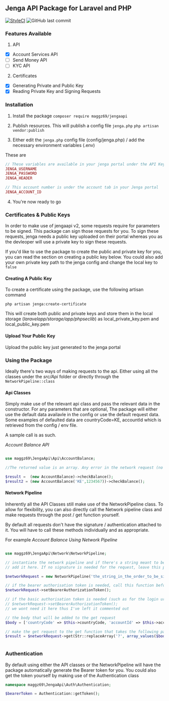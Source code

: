 ## Jenga API Package for Laravel and PHP

[![StyleCI](https://github.styleci.io/repos/341956563/shield?branch=master)](https://github.styleci.io/repos/341956563?branch=master)
![GitHub last commit](https://img.shields.io/github/last-commit/maggz69/jengaapi?style=flat-square)

### Features Available

1. API
- [X] Account Services API
- [ ] Send Money API
- [ ] KYC API
2. Certificates
- [X] Generating Private and Public Key
- [X] Reading Private Key and Signing Requests
 
 ### Installation
 
 1. Install the package
 `composer require maggz69/jengaapi`
 
 2. Publish resources. This will publish a config file  `jenga.php`
 `php artisan vendor:publish`
 
 3. Either edit the `jenga.php` config file (config/jenga.php) / add the necessary environment variables (.env)
 
 These are 
 ```php
 // These variables are available in your jenga portal under the API Keys tab
 JENGA_USERNAME
 JENGA_PASSWORD
 JENGA_HEADER
 
 // This account number is under the account tab in your Jenga portal
 JENGA_ACCOUNT_ID
 ```
 
 4. You're now ready to go

### Certificates & Public Keys

In order to make use of jengaapi v2, some requests require for parameters to be signed. This package can sign those requests for you. 
To sign these requests, jenga needs a public key uploaded on their portal whereas you as the devleoper will use a private key to sign these requests.

If you'd like to use the package to create the public and private key for you, you can read the section on creating a public key below. You could also add your own private key 
path to the jenga config and change the local key to `false`

#### Creating A Public Key
 
 To create a certificate using the package, use the following artisan command
 
 `php artisan jenga:create-certificate`
 
 This will create both public and private keys and store them in the local storage (_laravelapp/storage/app/phpseclib_) as local_private_key.pem and local_public_key.pem

#### Upload Your Public Key

Upload the public key just generated to the jenga portal 

### Using the Package

Ideally there's two ways of making requests to the api. Either using all the classes under the _src/Api_ folder or directly through the `NetworkPipeline::class`

#### Api Classes

Simply make use of the relevant api class and pass the relevant data in the constructor. For any parameters that are optional, 
The package will either use the default data availavle in the config or use the default request data. Some examples of defaulted data are countryCode=KE, accountId 
which is retrieved from the config / env file.

A sample call is as such.

_Account Balance API_
```php

use maggz69\JengaApi\Api\AccountBalance;

//The returned value is an array. Any error in the network request (no internet, invalid authentication credentials e.t.c) will throw an appropriate exception

$result =  (new AccountBalance)->checkBalance();
$result2 = (new AccountBalance('KE',1234567))->checkBalance();

```

#### Network Pipeline

Inherently all the API Classes still make use of the NetworkPipeline class. To allow for flexibility, you can also directly call the Network pipeline class 
and make requests through the post / get function yourself. 

By default all requests don't have the signature / authentication attached to it. You will have to call these methods individually and as appropriate. 

For example 
_Account Balance Using Network Pipeline_

```php

use maggz69\JengaApi\Network\NetworkPipeline;

// instantiate the network pipeline and if there's a string meant to be added as a signature,
// add it here. If no signature is needed for the request, leave this parameter empty / null

$networkRequest = new NetworkPipeline('the_string_in_the_order_to_be_signed');

// if the bearer authorisation token is needed, call this function before the request
$networkRequest->setBearerAuthorizationToken();

// if the basic authorisation token is needed (such as for the login url), call this function instead
// $networkRequest->setBearerAuthorizationToken();
// we wont need it here thus I've left it commented out

// the body that will be added to the get request
$body = ['countryCode' => $this->countryCode, 'accountId' => $this->accountId];

// make the get request to the get function that takes the following parameters (url_to_be_accessed,body_to_be_sent_with_request)
$result = $networkRequest->get(Str::replaceArray('?', array_values($body), '/account/v2/accounts/balances/?/?'), $body);



```

### Authentication

By default using either the API classes or the NetworkPipeline will have the package automatically generate the Bearer token for you. 
You could also get the token yourself by making use of the Authentication class 

```php
namespace maggz69\JengaApi\Auth\Authentication;

$bearerToken = Authentication::getToken();
```

